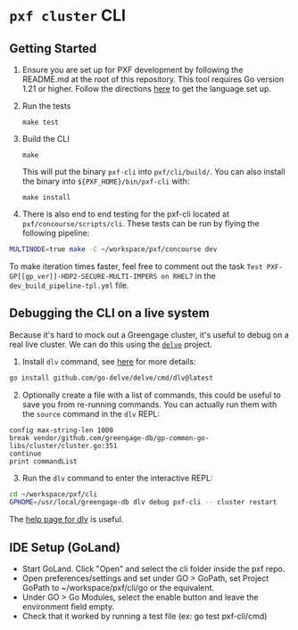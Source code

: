 # `pxf cluster` CLI

## Getting Started

1. Ensure you are set up for PXF development by following the README.md at the root of this repository. This tool requires Go version 1.21 or higher. Follow the directions [here](https://golang.org/doc/) to get the language set up.

1. Run the tests
   ```
   make test
   ```

1. Build the CLI
   ```
   make
   ```
   This will put the binary `pxf-cli` into `pxf/cli/build/`. You can also install the binary into `${PXF_HOME}/bin/pxf-cli` with:
   ```
   make install
   ```

1. There is also end to end testing for the pxf-cli located at `pxf/concourse/scripts/cli`. These tests can be run by flying the following pipeline:
```sh
MULTINODE=true make -C ~/workspace/pxf/concourse dev
```
To make iteration times faster, feel free to comment out the task `Test PXF-GP[[gp_ver]]-HDP2-SECURE-MULTI-IMPERS on RHEL7` in the `dev_build_pipeline-tpl.yml` file.

## Debugging the CLI on a live system

Because it's hard to mock out a Greengage cluster, it's useful to debug on a real live cluster. We can do this using the [`delve`](https://github.com/go-delve/delve) project.

1. Install `dlv` command, see [here](https://github.com/go-delve/delve/blob/master/Documentation/installation/linux/install.md) for more details:

```bash
go install github.com/go-delve/delve/cmd/dlv@latest
```

2. Optionally create a file with a list of commands, this could be useful to save you from re-running commands. You can actually run them with the `source` command in the `dlv` REPL:

```
config max-string-len 1000
break vendor/github.com/greengage-db/gp-common-go-libs/cluster/cluster.go:351
continue
print commandList
```

3. Run the `dlv` command to enter the interactive REPL:

```bash
cd ~/workspace/pxf/cli
GPHOME=/usr/local/greengage-db dlv debug pxf-cli -- cluster restart
```

The [help page for dlv](https://github.com/go-delve/delve/tree/master/Documentation/cli) is useful.

## IDE Setup (GoLand)
* Start GoLand. Click "Open" and select the cli folder inside the pxf repo.
* Open preferences/settings and set under GO > GoPath, set Project GoPath to ~/workspace/pxf/cli/go or the equivalent.
* Under GO > Go Modules, select the enable button and leave the environment field empty.
* Check that it worked by running a test file (ex: go test pxf-cli/cmd)
